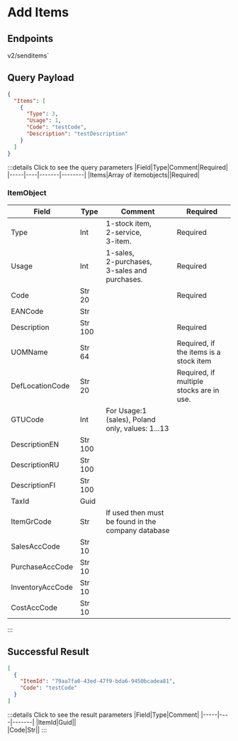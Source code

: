 # Add Items

## Endpoints

<!--@include: @/dist/md/api_url.md-->v2/senditems`

## Query Payload
```json
{
  "Items": [
    {
      "Type": 3,
      "Usage": 1,
      "Code": "testCode",
      "Description": "testDescription"
    }
  ]
}
```
:::details Click to see the query parameters
|Field|Type|Comment|Required|
|-----|----|-------|--------|
|Items|Array of itemobjects||Required|

### ItemObject
|Field|Type|Comment|Required|
|-----|----|-------|--------|
|Type|Int|1-stock item, <br>2-service, <br>3-item.|Required|
|Usage|Int|1-sales, <br>2-purchases, <br>3-sales and purchases.|Required|
|Code|Str 20||Required|
|EANCode|Str|||
|Description|Str 100||Required|
|UOMName|Str 64||Required, if the items is a stock item|
|DefLocationCode|Str 20||Required, if multiple stocks are in use.|
|GTUCode|Int|For Usage:1 (sales),  Poland only, values: 1...13||
|DescriptionEN|Str 100|||
|DescriptionRU|Str 100|||
|DescriptionFI|Str 100|||
|TaxId|Guid|||
|ItemGrCode|Str|If used then must be found in the company database||
|SalesAccCode|Str 10|||
|PurchaseAccCode|Str 10|||
|InventoryAccCode|Str 10|||
|CostAccCode|Str 10|||
:::

## Successful Result
```json
[
  {
    "ItemId": "79aa7fa0-43ed-47f9-bda6-9450bcadea81",
    "Code": "testCode"
  }
]
```
:::details Click to see the result parameters
|Field|Type|Comment|
|-----|----|-------|
|ItemId|Guid||	
|Code|Str||
:::